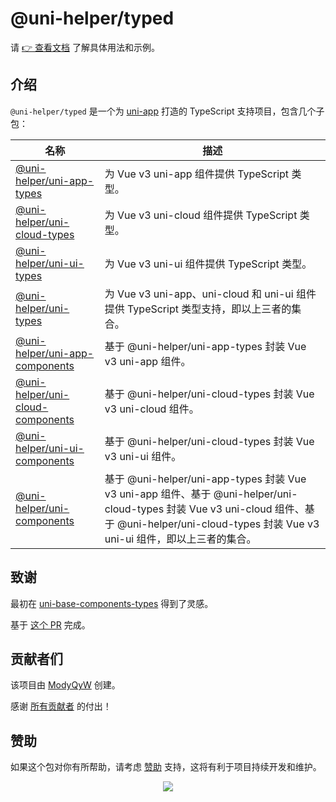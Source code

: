 # @uni-helper/typed

请 [👉 查看文档](https://uni-typed.netlify.app/) 了解具体用法和示例。

## 介绍

`@uni-helper/typed` 是一个为 [uni-app](https://uniapp.dcloud.net.cn/) 打造的 TypeScript 支持项目，包含几个子包：

|名称|描述|
|---|---|
|[@uni-helper/uni-app-types](https://github.com/uni-helper/typed/tree/main/packages/uni-app-types)|为 Vue v3 uni-app 组件提供 TypeScript 类型。|
|[@uni-helper/uni-cloud-types](https://github.com/uni-helper/typed/tree/main/packages/uni-cloud-types)|为 Vue v3 uni-cloud 组件提供 TypeScript 类型。|
|[@uni-helper/uni-ui-types](https://github.com/uni-helper/typed/tree/main/packages/uni-ui-types)|为 Vue v3 uni-ui 组件提供 TypeScript 类型。|
|[@uni-helper/uni-types](https://github.com/uni-helper/typed/tree/main/packages/uni-types)|为 Vue v3 uni-app、uni-cloud 和 uni-ui 组件提供 TypeScript 类型支持，即以上三者的集合。|
|[@uni-helper/uni-app-components](https://github.com/uni-helper/typed/tree/main/packages/uni-app-types)|基于 @uni-helper/uni-app-types 封装 Vue v3 uni-app 组件。|
|[@uni-helper/uni-cloud-components](https://github.com/uni-helper/typed/tree/main/packages/uni-cloud-types)|基于 @uni-helper/uni-cloud-types 封装 Vue v3 uni-cloud 组件。|
|[@uni-helper/uni-ui-components](https://github.com/uni-helper/typed/tree/main/packages/uni-ui-types)|基于 @uni-helper/uni-cloud-types 封装 Vue v3 uni-ui 组件。|
|[@uni-helper/uni-components](https://github.com/uni-helper/typed/tree/main/packages/uni-ui-types)|基于 @uni-helper/uni-app-types 封装 Vue v3 uni-app 组件、基于 @uni-helper/uni-cloud-types 封装 Vue v3 uni-cloud 组件、基于 @uni-helper/uni-cloud-types 封装 Vue v3 uni-ui 组件，即以上三者的集合。|

## 致谢

最初在 [uni-base-components-types](https://github.com/satrong/uni-base-components-types) 得到了灵感。

基于 [这个 PR](https://github.com/satrong/uni-base-components-types/pull/5) 完成。

## 贡献者们

该项目由 [ModyQyW](https://github.com/ModyQyW) 创建。

感谢 [所有贡献者](https://github.com/uni-helper/typed/graphs/contributors) 的付出！

## 赞助

如果这个包对你有所帮助，请考虑 [赞助](https://github.com/ModyQyW/sponsors) 支持，这将有利于项目持续开发和维护。

<p align="center">
  <a href="https://cdn.jsdelivr.net/gh/ModyQyW/sponsors/sponsorkit/sponsors.svg">
    <img src="https://cdn.jsdelivr.net/gh/ModyQyW/sponsors/sponsorkit/sponsors.svg"/>
  </a>
</p>
